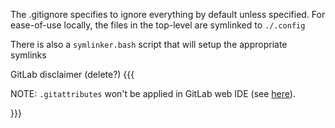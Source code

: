 The .gitignore specifies to ignore everything by default unless specified.
For ease-of-use locally, the files in the top-level are symlinked to `./.config`

There is also a `symlinker.bash` script that will setup the appropriate symlinks
<!--  --> GitLab disclaimer (delete?) {{{
NOTE: `.gitattributes` won't be applied in GitLab web IDE 
(see [here](https://docs.gitlab.com/user/project/repository/files/highlighting/)).
<!--  -->}}}
